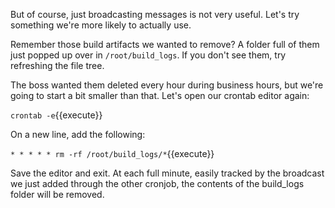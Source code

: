 But of course, just broadcasting messages is not very useful. Let's try something we're more likely to actually use.

Remember those build artifacts we wanted to remove? A folder full of them just popped up over in `/root/build_logs`. If you don't see them, try refreshing the file tree. 

The boss wanted them deleted every hour during business hours, but we're going to start a bit smaller than that. Let's open our crontab editor again:

`crontab -e`{{execute}}

On a new line, add the following:

`* * * * * rm -rf /root/build_logs/*`{{execute}}

Save the editor and exit. At each full minute, easily tracked by the broadcast we just added through the other cronjob, the contents of the build_logs folder will be removed.